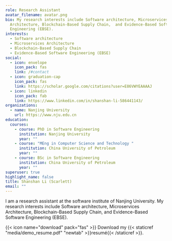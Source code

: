 ```yaml
---
role: Research Assistant
avatar_filename: avatar.png
bio: My research interests include Software architecture, Microservices
  Architecture, Blockchain-Based Supply Chain,  and Evidence-Based Software
  Engineering (EBSE).
interests:
  - Software architecture
  - Microservices Architecture
  - Blockchain-Based Supply Chain
  - Evidence-Based Software Engineering (EBSE)
social:
  - icon: envelope
    icon_pack: fas
    link: /#contact
  - icon: graduation-cap
    icon_pack: fas
    link: https://scholar.google.com/citations?user=E86VWYEAAAAJ
  - icon: linkedin
    icon_pack: fab
    link: https://www.linkedin.com/in/shanshan-li-586441143/
organizations:
  - name: Nanjing University
    url: https://www.nju.edu.cn
education:
  courses:
    - course: PhD in Software Engineering
      institution: Nanjing University
      year: ""
    - course: "MEng in Computer Science and Technology "
      institution: China University of Petroleum
      year: ""
    - course: BSc in Software Engineering
      institution: China University of Petroleum
      year: ""
superuser: true
highlight_name: false
title: Shanshan Li (Scarlett)
email: ""
---
```

I am a research assistant at the software institute of Nanjing University. My research interests include Software architecture, Microservices Architecture, Blockchain-Based Supply Chain,  and Evidence-Based Software Engineering (EBSE).

{{< icon name="download" pack="fas" >}} Download my {{< staticref "media/demo_resume.pdf" "newtab" >}}resumé{{< /staticref >}}.
